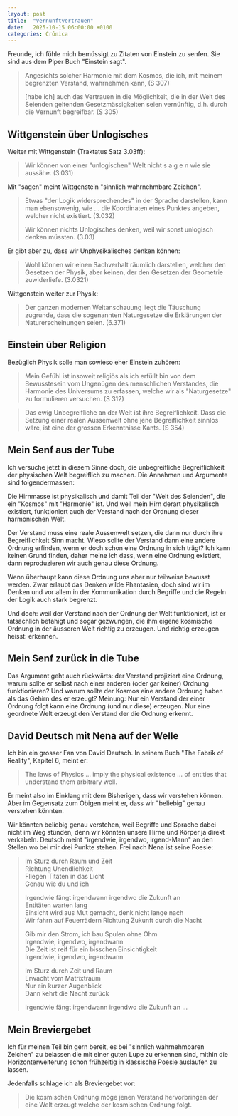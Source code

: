 ```yaml
---
layout: post
title:  "Vernunftvertrauen"
date:   2025-10-15 06:00:00 +0100
categories: Crônica
---
```

Freunde, ich fühle mich bemüssigt zu Zitaten von Einstein zu senfen. Sie sind aus dem Piper Buch "Einstein sagt".

> Angesichts solcher Harmonie mit dem Kosmos, die ich, mit meinem begrenzten Verstand, wahrnehmen kann, (S 307)  
>  
> [habe ich] auch das Vertrauen in die Möglichkeit, die in der Welt des Seienden geltenden Gesetzmässigkeiten seien vernünftig, d.h. durch die Vernunft begreifbar. (S 305)

## Wittgenstein über Unlogisches

Weiter mit Wittgenstein (Traktatus Satz 3.03ff):

> Wir können von einer "unlogischen" Welt nicht s a g e n wie sie aussähe. (3.031)

Mit "sagen" meint Wittgenstein "sinnlich wahrnehmbare Zeichen".

> Etwas "der Logik widersprechendes" in der Sprache darstellen, kann man ebensowenig, wie ... die Koordinaten eines Punktes angeben, welcher nicht existiert. (3.032)  
>  
> Wir können nichts Unlogisches denken, weil wir sonst unlogisch denken müssten. (3.03)

Er gibt aber zu, dass wir Unphysikalisches denken können:

> Wohl können wir einen Sachverhalt räumlich darstellen, welcher den Gesetzen der Physik, aber keinen, der den Gesetzen der Geometrie zuwiderliefe. (3.0321)

Wittgenstein weiter zur Physik:

> Der ganzen modernen Weltanschauung liegt die Täuschung zugrunde, dass die sogenannten Naturgesetze die Erklärungen der Naturerscheinungen seien. (6.371)

## Einstein über Religion
Bezüglich Physik solle man sowieso eher Einstein zuhören:

> Mein Gefühl ist insoweit religiös als ich erfüllt bin von dem Bewusstesein vom Ungenügen des menschlichen Verstandes, die Harmonie des Universums zu erfassen, welche wir als "Naturgesetze" zu formulieren versuchen. (S 312)

> Das ewig Unbegreifliche an der Welt ist ihre Begreiflichkeit. Dass die Setzung einer realen Aussenwelt ohne jene Begreiflichkeit sinnlos wäre, ist eine der grossen Erkenntnisse Kants. (S 354)

## Mein Senf aus der Tube

Ich versuche jetzt in diesem Sinne doch, die unbegreifliche Begreiflichkeit der physischen Welt begreiflich zu machen. Die Annahmen und Argumente sind folgendermassen:

Die Hirnmasse ist physikalisch und damit Teil der "Welt des Seienden", die ein "Kosmos" mit "Harmonie" ist. Und weil mein Hirn derart physikalisch existiert, funktioniert auch der Verstand nach der Ordnung dieser harmonischen Welt.

Der Verstand muss eine reale Aussenwelt setzen, die dann nur durch ihre Begreiflichkeit Sinn macht. Wieso sollte der Verstand dann eine andere Ordnung erfinden, wenn er doch schon eine Ordnung in sich trägt? Ich kann keinen Grund finden, daher meine ich dass, wenn eine Ordnung existiert, dann reproduzieren wir auch genau diese Ordnung.

Wenn überhaupt kann diese Ordnung uns aber nur teilweise bewusst werden. Zwar erlaubt das Denken wilde Phantasien, doch sind wir im Denken und vor allem in der Kommunikation durch Begriffe und die Regeln der Logik auch stark begrenzt.

Und doch: weil der Verstand nach der Ordnung der Welt funktioniert, ist er tatsächlich befähigt und sogar gezwungen, die ihm eigene kosmische Ordnung in der äusseren Welt richtig zu erzeugen. Und richtig erzeugen heisst: erkennen.

## Mein Senf zurück in die Tube

Das Argument geht auch rückwärts: der Verstand projiziert eine Ordnung, warum sollte er selbst nach einer anderen (oder gar keiner) Ordnung funktionieren? Und warum sollte der Kosmos eine andere Ordnung haben als das Gehirn des er erzeugt? Meinung: Nur ein Verstand der einer Ordnung folgt kann eine Ordnung (und nur diese) erzeugen. Nur eine geordnete Welt erzeugt den Verstand der die Ordnung erkennt.

## David Deutsch mit Nena auf der Welle

Ich bin ein grosser Fan von David Deutsch. In seinem Buch "The Fabrik of Reality", Kapitel 6, meint er:

> The laws of Physics ... imply the physical existence ... of entities that understand them arbitrary well.

Er meint also im Einklang mit dem Bisherigen, dass wir verstehen können. Aber im Gegensatz zum Obigen meint er, dass wir "beliebig" genau verstehen könnten.

Wir könnten beliebig genau verstehen, weil Begriffe und Sprache dabei nicht im Weg stünden, denn wir könnten unsere Hirne und Körper ja direkt verkabeln. Deutsch meint "irgendwie, irgendwo, irgend-Mann" an den Stellen wo bei mir drei Punkte stehen. Frei nach Nena ist seine Poesie:

> Im Sturz durch Raum und Zeit  
> Richtung Unendlichkeit  
> Fliegen Titäten in das Licht  
> Genau wie du und ich
>  
> Irgendwie fängt irgendwann irgendwo die Zukunft an  
> Entitäten warten lang  
> Einsicht wird aus Mut gemacht, denk nicht lange nach  
> Wir fahrn auf Feuerrädern Richtung Zukunft durch die Nacht
>  
> Gib mir den Strom, ich bau Spulen ohne Ohm  
> Irgendwie, irgendwo, irgendwann  
> Die Zeit ist reif für ein bisschen Einsichtigkeit  
> Irgendwie, irgendwo, irgendwann
>  
> Im Sturz durch Zeit und Raum  
> Erwacht vom Matrixtraum  
> Nur ein kurzer Augenblick  
> Dann kehrt die Nacht zurück
>  
> Irgendwie fängt irgendwann irgendwo die Zukunft an ...

## Mein Breviergebet

Ich für meinen Teil bin gern bereit, es bei "sinnlich wahrnehmbaren Zeichen" zu belassen die mit einer guten Lupe zu erkennen sind, mithin die Horizonterweiterung schon frühzeitig in klassische Poesie auslaufen zu lassen.

Jedenfalls schlage ich als Breviergebet vor:

> Die kosmischen Ordnung möge jenen Verstand hervorbringen der eine Welt erzeugt welche der kosmischen Ordnung folgt.
